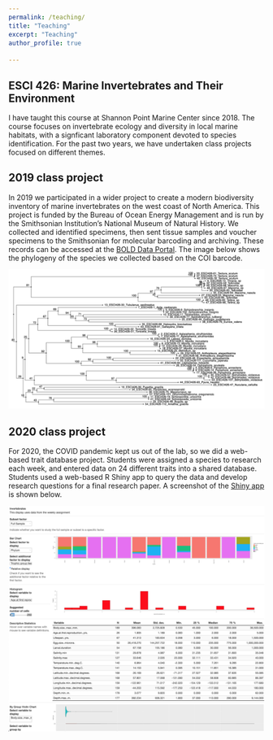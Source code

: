 ```yaml
---
permalink: /teaching/
title: "Teaching"
excerpt: "Teaching"
author_profile: true

---
```


## ESCI 426: Marine Invertebrates and Their Environment

I have taught this course at Shannon Point Marine Center since 2018. The course focuses on invertebrate ecology and diversity in local marine habitats, with a signficant laboratory component devoted to species identification. For the past two years, we have undertaken class projects focused on different themes.

## 2019 class project

In 2019 we participated in a wider project to create a modern biodiversity inventory of marine invertebrates on the west coast of North America. This project is funded by the Bureau of Ocean Energy Management and is run by the Smithsonian Institution’s National Museum of Natural History. We collected and identified specimens, then sent tissue samples and voucher specimens to the Smithsonian for molecular barcoding and archiving. These records can be accessed at the [BOLD Data Portal](https://boldsystems.org/index.php/Public_BINSearch?searchtype=records). The image below shows the phylogeny of the species we collected based on the COI barcode.

![phylo](/images/phylo.png)

## 2020 class project

For 2020, the COVID pandemic kept us out of the lab, so we did a web-based trait database project. Students were assigned a species to research each week, and entered data on 24 different traits into a shared database. Students used a web-based R Shiny app to query the data and develop research questions for a final research paper. A screenshot of the [Shiny app](https://esci426-inverts.shinyapps.io/invertswwu/?_ga=2.156777659.1258685733.1590265778-1896653379.1587772904) is shown below.

![phylo](/images/inverts_shiny.png)
